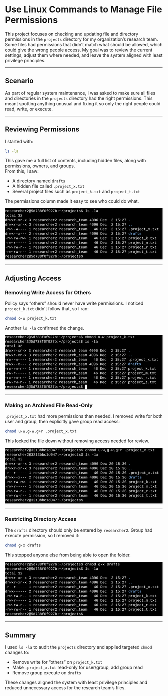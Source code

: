 # Use Linux Commands to Manage File Permissions

This project focuses on checking and updating file and directory permissions in the `projects` directory for my organization’s research team. Some files had permissions that didn’t match what should be allowed, which could give the wrong people access. My goal was to review the current settings, adjust them where needed, and leave the system aligned with least privilege principles.

---

## Scenario
As part of regular system maintenance, I was asked to make sure all files and directories in the `projects` directory had the right permissions. This meant spotting anything unusual and fixing it so only the right people could read, write, or execute.

---

## Reviewing Permissions
I started with:

```bash
ls -la
```

This gave me a full list of contents, including hidden files, along with permissions, owners, and groups.  
From this, I saw:
- A directory named `drafts`
- A hidden file called `.project_x.txt`
- Several project files such as `project_k.txt` and `project_t.txt`

The permissions column made it easy to see who could do what.

![Listing of projects directory](./images/ls-la-projects.png)

---

## Adjusting Access

### Removing Write Access for Others
Policy says “others” should never have write permissions. I noticed `project_k.txt` didn’t follow that, so I ran:

```bash
chmod o-w project_k.txt
```

Another `ls -la` confirmed the change.

![Removing write from others](./images/chmod-o-w.png)

---

### Making an Archived File Read-Only
`.project_x.txt` had more permissions than needed. I removed write for both user and group, then explicitly gave group read access:

```bash
chmod u-w,g-w,g+r .project_x.txt
```

This locked the file down without removing access needed for review.

![Hidden file permission changes](./images/chmod-hidden-file.png)

---

### Restricting Directory Access
The `drafts` directory should only be entered by `researcher2`. Group had execute permission, so I removed it:

```bash
chmod g-x drafts
```

This stopped anyone else from being able to open the folder.

![Directory permission change](./images/chmod-dir.png)

---

## Summary
I used `ls -la` to audit the `projects` directory and applied targeted `chmod` changes to:
- Remove write for “others” on `project_k.txt`
- Make `.project_x.txt` read-only for user/group, add group read
- Remove group execute on `drafts`

These changes aligned the system with least privilege principles and reduced unnecessary access for the research team’s files.
